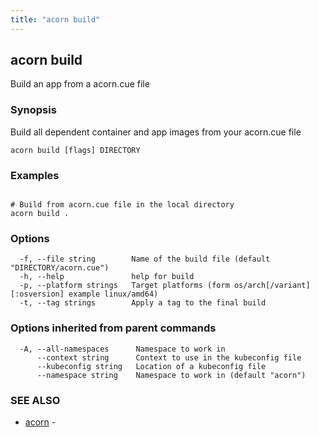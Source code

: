 ```yaml
---
title: "acorn build"
---
```

## acorn build

Build an app from a acorn.cue file

### Synopsis

Build all dependent container and app images from your acorn.cue file

```
acorn build [flags] DIRECTORY
```

### Examples

```

# Build from acorn.cue file in the local directory
acorn build .
```

### Options

```
  -f, --file string        Name of the build file (default "DIRECTORY/acorn.cue")
  -h, --help               help for build
  -p, --platform strings   Target platforms (form os/arch[/variant][:osversion] example linux/amd64)
  -t, --tag strings        Apply a tag to the final build
```

### Options inherited from parent commands

```
  -A, --all-namespaces      Namespace to work in
      --context string      Context to use in the kubeconfig file
      --kubeconfig string   Location of a kubeconfig file
      --namespace string    Namespace to work in (default "acorn")
```

### SEE ALSO

* [acorn](acorn.md)	 - 

